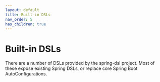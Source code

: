 ```yaml
---
layout: default
title: Built-in DSLs
nav_order: 5
has_children: true
---
```

# Built-in DSLs

There are a number of DSLs provided by the spring-dsl project. Most of these expose existing Spring DSLs, or replace core Spring Boot AutoConfigurations.